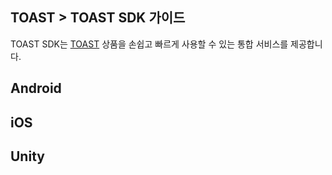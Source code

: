 ## TOAST > TOAST SDK 가이드

TOAST SDK는 [TOAST](https://toast.com/) 상품을 손쉽고 빠르게 사용할 수 있는 통합 서비스를 제공합니다.

## Android



## iOS



## Unity

